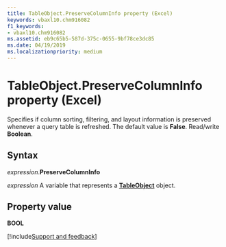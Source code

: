 ```yaml
---
title: TableObject.PreserveColumnInfo property (Excel)
keywords: vbaxl10.chm916082
f1_keywords:
- vbaxl10.chm916082
ms.assetid: eb9c65b5-587d-375c-0655-9bf78ce3dc85
ms.date: 04/19/2019
ms.localizationpriority: medium
---
```



# TableObject.PreserveColumnInfo property (Excel)

Specifies if column sorting, filtering, and layout information is preserved whenever a query table is refreshed. The default value is **False**. Read/write **Boolean**.


## Syntax

_expression_.**PreserveColumnInfo**

_expression_ A variable that represents a **[TableObject](Excel.tableobject.md)** object.


## Property value

**BOOL**



[!include[Support and feedback](~/includes/feedback-boilerplate.md)]